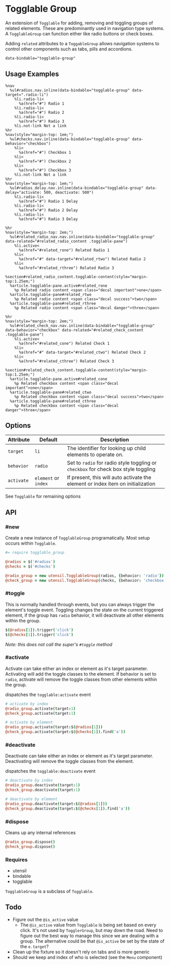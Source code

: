 
# Togglable Group
An extension of `Togglable` for adding, removing and toggling groups of
related elements. These are predominantly used in navigation type
systems. A `TogglableGroup` can function either like radio buttons or
check boxes.

Adding `related` attributes to a `ToggableGroup` allows navigation
systems to control other components such as tabs, pills and accordions.

```html
data-bindable="togglable-group"
```

## Usage Examples

<!--~ markup/togglable_group.html.haml -->
```haml
%nav
  %ul#radios.nav.inline(data-bindable="togglable-group" data-target=".radio-li")
    %li.radio-li<
      %a(href="#") Radio 1
    %li.radio-li<
      %a(href="#") Radio 2
    %li.radio-li<
      %a(href="#") Radio 3
    %li.not-link Not a link
%hr
%nav(style="margin-top: 1em;")
  %ul#checks.nav.inline(data-bindable="togglable-group" data-behavior="checkbox")
    %li<
      %a(href="#") Checkbox 1
    %li<
      %a(href="#") Checkbox 2
    %li<
      %a(href="#") Checkbox 3
    %li.not-link Not a link
%hr
%nav(style="margin-top: 1em;")
  %ul#radios_delay.nav.inline(data-bindable="togglable-group" data-delay="activate: 500, deactivate: 500")
    %li.radio-li<
      %a(href="#") Radio 1 Delay
    %li.radio-li<
      %a(href="#") Radio 2 Delay
    %li.radio-li<
      %a(href="#") Radio 3 Delay

%hr
%nav(style="margin-top: 2em;")
  %ul#related_radio_nav.nav.inline(data-bindable="togglable-group" data-related="#related_radio_content .togglable-pane")
    %li.active<
      %a(href="#related_rone") Related Radio 1
    %li<
      %a(href="#" data-target="#related_rtwo") Related Radio 2
    %li<
      %a(href="#related_rthree") Related Radio 3

%section#related_radio_content.togglable-content(style="margin-top:1.25em;")
  %article.togglable-pane.active#related_rone
    %p Related radio content <span class="decal important">one</span>
  %article.togglable-pane#related_rtwo
    %p Related radio content <span class="decal success">two</span>
  %article.togglable-pane#related_rthree
    %p Related radio content <span class="decal danger">three</span>

%hr
%nav(style="margin-top: 2em;")
  %ul#related_check_nav.nav.inline(data-bindable="togglable-group" data-behavior="checkbox" data-related="#related_check_content .togglable-pane")
    %li.active<
      %a(href="#related_cone") Related Check 1
    %li<
      %a(href="#" data-target="#related_ctwo") Related Check 2
    %li<
      %a(href="#related_cthree") Related Check 3

%section#related_check_content.togglable-content(style="margin-top:1.25em;")
  %article.togglable-pane.active#related_cone
    %p Related checkbox content <span class="decal important">one</span>
  %article.togglable-pane#related_ctwo
    %p Related checkbox content <span class="decal success">two</span>
  %article.togglable-pane#related_cthree
    %p Related checkbox content <span class="decal danger">three</span>
```
<!-- end -->

## Options

Attribute  | Default              | Description
---------- | -------------------- | -------------------------------------------
`target`   | `li`                 | The identifier for looking up child elements to operate on.
`behavior` | `radio`              | Set to `radio` for radio style toggling or `checkbox` for check box style toggling
`activate` | `element` or `index` | If present, this will auto activate the element or index item on initialization

See `Togglable` for remaining options 


## API

### #new
Create a new instance of `TogglableGroup` programatically. Most setup
occurs within `Togglable`. 

```coffee
#= require togglable_group

@radios = $('#radios')
@checks = $('#checks')

@radio_group = new utensil.TogglableGroup(radios, {behavior: 'radio'})
@check_group = new utensil.TogglableGroup(checks, {behavior: 'checkbox'})
```

### #toggle
This is normally handled through events, but you can always trigger the
element's toggle event. Toggling changes the state on the current triggered
element, if the group has `radio` behavior, it will deactivate all other
elements within the group.

```coffee
$(@radios[1]).trigger('click')
$(@checks[1]).trigger('click')
```

_Note: this does not call the super's `#toggle` method_

### #activate
Activate can take either an index or element as it's target parameter.
Activating will add the toggle classes to the element. If behavior is
set to `radio`, activate will remove the toggle classes from other
elements within the group.

dispatches the `togglable:activate` event

```coffee
# activate by index
@radio_group.activate(target:1)
@check_group.activate(target:1)

# activate by element
@radio_group.activate(target:$(@radios[1]))
@check_group.activate(target:$(@checks[1]).find('a'))
```

### #deactivate
Deactivate can take either an index or element as it's target parameter.
Deactivating will remove the toggle classes from the element.

dispatches the `togglable:deactivate` event

```coffee
# deactivate by index
@radio_group.deactivate(target:1)
@check_group.deactivate(target:1)

# deactivate by element
@radio_group.deactivate(target:$(@radios[1]))
@check_group.deactivate(target:$(@checks[1]).find('a'))
```

### #dispose
Cleans up any internal references 

```coffee
@radio_group.dispose()
@check_group.dispose()
```

### Requires
- utensil
- bindable
- togglable

`TogglableGroup` is a subclass of `Togglable`.

## Todo
- Figure out the `@is_active` value
  - The `@is_active` value from `Togglable` is being set based
    on every click. It's not used by `TogglerGroup`, but may down the
    road. Need to figure out the best way to manage this since we are
    dealing with a group. The alternative could be that `@is_active` be
    set by the state of the `e.target`?
- Clean up the fixture so it doesn't rely on tabs and is more generic
- Should we keep and index of who is selected (see the `Menu` component)

